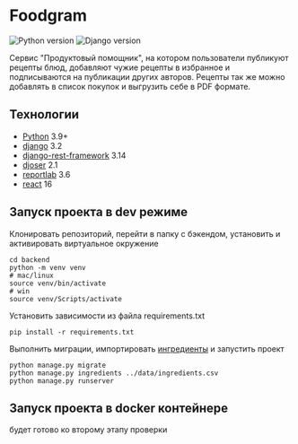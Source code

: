 # Foodgram
![Python version](https://img.shields.io/badge/python-3.9-yellow) ![Django version](https://img.shields.io/badge/django-3.2-red)

Сервис "Продуктовый помощник", на котором пользователи публикуют рецепты блюд, добавляют чужие рецепты в избранное и подписываются на публикации других авторов. Рецепты так же можно добавлять в список покупок и выгрузить себе в PDF формате.

## Технологии

- [Python](https://www.python.org/) 3.9+
- [django](https://github.com/django/django) 3.2
- [django-rest-framework](https://github.com/encode/django-rest-framework)
  3.14
- [djoser](https://djoser.readthedocs.io/en/latest/index.html) 2.1
- [reportlab](https://pypi.org/project/reportlab/) 3.6
- [react](https://github.com/facebook/react) 16

## Запуск проекта в dev режиме

Клонировать репозиторий, перейти в папку с бэкендом, установить и активировать виртуальное окружение

```
cd backend
python -m venv venv
# mac/linux
source venv/bin/activate
# win
source venv/Scripts/activate 
``` 

Установить зависимости из файла requirements.txt

```
pip install -r requirements.txt
``` 

Выполнить миграции, импортировать [ингредиенты](blob/master/data/ingredients.csv) и запустить проект

```
python manage.py migrate
python manage.py ingredients ../data/ingredients.csv
python manage.py runserver
``` 

## Запуск проекта в docker контейнере

будет готово ко второму этапу проверки
